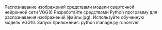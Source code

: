 Распознавание изображений  средствами модели сверточной нейронной сети VGG16
Разработайте средствами Python программу  для распознавания изображений (файлы jpg).  Используйте обученную модель VGG16.
Запуск приложения:
python manage.py runserver

